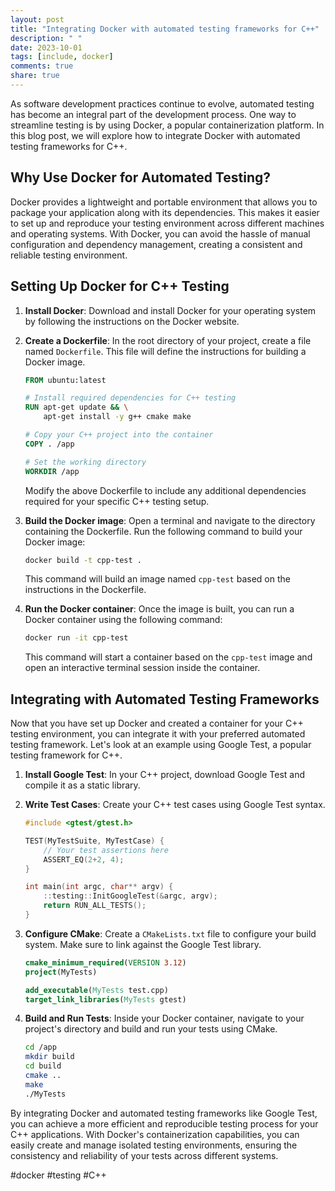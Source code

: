 ```yaml
---
layout: post
title: "Integrating Docker with automated testing frameworks for C++"
description: " "
date: 2023-10-01
tags: [include, docker]
comments: true
share: true
---
```


As software development practices continue to evolve, automated testing has become an integral part of the development process. One way to streamline testing is by using Docker, a popular containerization platform. In this blog post, we will explore how to integrate Docker with automated testing frameworks for C++.

## Why Use Docker for Automated Testing?

Docker provides a lightweight and portable environment that allows you to package your application along with its dependencies. This makes it easier to set up and reproduce your testing environment across different machines and operating systems. With Docker, you can avoid the hassle of manual configuration and dependency management, creating a consistent and reliable testing environment.

## Setting Up Docker for C++ Testing

1. **Install Docker**: Download and install Docker for your operating system by following the instructions on the Docker website.

2. **Create a Dockerfile**: In the root directory of your project, create a file named `Dockerfile`. This file will define the instructions for building a Docker image.

    ```dockerfile
    FROM ubuntu:latest

    # Install required dependencies for C++ testing
    RUN apt-get update && \
        apt-get install -y g++ cmake make

    # Copy your C++ project into the container
    COPY . /app

    # Set the working directory
    WORKDIR /app
    ```

    Modify the above Dockerfile to include any additional dependencies required for your specific C++ testing setup.

3. **Build the Docker image**: Open a terminal and navigate to the directory containing the Dockerfile. Run the following command to build your Docker image:

    ```bash
    docker build -t cpp-test .
    ```

    This command will build an image named `cpp-test` based on the instructions in the Dockerfile.

4. **Run the Docker container**: Once the image is built, you can run a Docker container using the following command:

    ```bash
    docker run -it cpp-test
    ```

    This command will start a container based on the `cpp-test` image and open an interactive terminal session inside the container.

## Integrating with Automated Testing Frameworks

Now that you have set up Docker and created a container for your C++ testing environment, you can integrate it with your preferred automated testing framework. Let's look at an example using Google Test, a popular testing framework for C++.

1. **Install Google Test**: In your C++ project, download Google Test and compile it as a static library.

2. **Write Test Cases**: Create your C++ test cases using Google Test syntax.

    ```cpp
    #include <gtest/gtest.h>

    TEST(MyTestSuite, MyTestCase) {
        // Your test assertions here
        ASSERT_EQ(2+2, 4);
    }

    int main(int argc, char** argv) {
        ::testing::InitGoogleTest(&argc, argv);
        return RUN_ALL_TESTS();
    }
    ```

3. **Configure CMake**: Create a `CMakeLists.txt` file to configure your build system. Make sure to link against the Google Test library.

    ```cmake
    cmake_minimum_required(VERSION 3.12)
    project(MyTests)

    add_executable(MyTests test.cpp)
    target_link_libraries(MyTests gtest)
    ```

4. **Build and Run Tests**: Inside your Docker container, navigate to your project's directory and build and run your tests using CMake.

    ```bash
    cd /app
    mkdir build
    cd build
    cmake ..
    make
    ./MyTests
    ```

By integrating Docker and automated testing frameworks like Google Test, you can achieve a more efficient and reproducible testing process for your C++ applications. With Docker's containerization capabilities, you can easily create and manage isolated testing environments, ensuring the consistency and reliability of your tests across different systems.

#docker #testing #C++